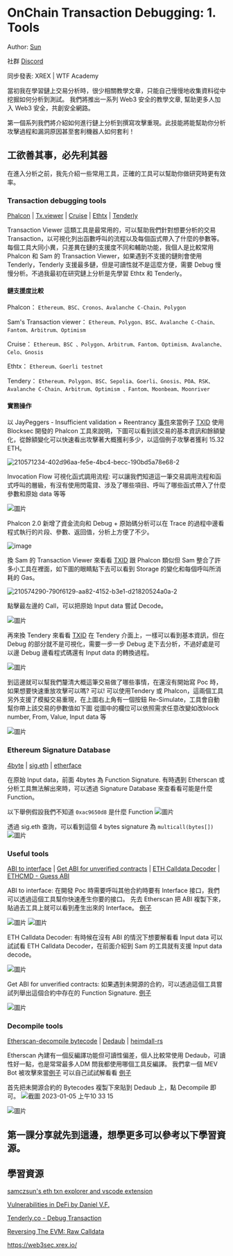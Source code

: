# OnChain Transaction Debugging: 1. Tools

Author: [Sun](https://twitter.com/1nf0s3cpt)

社群 [Discord](https://discord.gg/3y3d9DMQ)

同步發表: XREX | WTF Academy 

當初我在學習鏈上交易分析時，很少相關教學文章，只能自己慢慢地收集資料從中挖掘如何分析到測試。 我們將推出一系列 Web3 安全的教學文章, 幫助更多人加入 Web3 安全，共創安全網路。

第一個系列我們將介紹如何進行鏈上分析到撰寫攻擊重現。此技能將能幫助你分析攻擊過程和漏洞原因甚至套利機器人如何套利！

## 工欲善其事，必先利其器
在進入分析之前，我先介紹一些常用工具，正確的工具可以幫助你做研究時更有效率。
### Transaction debugging tools
[Phalcon](https://phalcon.blocksec.com/) | [Tx.viewer](https://tx.eth.samczsun.com/) | [Cruise](https://cruise.supremacy.team/) | [Ethtx](https://ethtx.info/) | [Tenderly](https://dashboard.tenderly.co/explorer)

Transaction Viewer 這類工具是最常用的，可以幫助我們針對想要分析的交易 Transaction，以可視化列出函數呼叫的流程以及每個函式帶入了什麼的參數等。
每個工具大同小異，只差異在鏈的支援度不同和輔助功能，我個人是比較常用 Phalcon 和 Sam 的 Transaction Viewer，如果遇到不支援的鏈則會使用 Tenderly，Tenderly 支援最多鏈，但是可讀性就不是這麼方便，需要 Debug 慢慢分析。不過我最初在研究鏈上分析是先學習 Ethtx 和 Tenderly。

#### 鏈支援度比較

Phalcon： `Ethereum、BSC、Cronos、Avalanche C-Chain、Polygon`

Sam's Transaction viewer： `Ethereum、Polygon、BSC、Avalanche C-Chain、Fantom、Arbitrum、Optimism`

Cruise： `Ethereum、BSC 、Polygon、Arbitrum、Fantom、Optimism、Avalanche、Celo、Gnosis`

Ethtx： `Ethereum、Goerli testnet`

Tendery： `Ethereum、Polygon、BSC、Sepolia、Goerli、Gnosis、POA、RSK、Avalanche C-Chain、Arbitrum、Optimism
、Fantom、Moonbeam、Moonriver`

#### 實務操作
以 JayPeggers - Insufficient validation + Reentrancy [事件](https://github.com/SunWeb3Sec/DeFiHackLabs/#20221229---jay---insufficient-validation--reentrancy)來當例子 [TXID](https://phalcon.blocksec.com/tx/eth/0xd4fafa1261f6e4f9c8543228a67caf9d02811e4ad3058a2714323964a8db61f6)
使用 Blocksec 開發的 Phalcon 工具來說明，下圖可以看到該交易的基本資訊和餘額變化，從餘額變化可以快速看出攻擊著大概獲利多少，以這個例子攻擊者獲利 15.32 ETH。

![210571234-402d96aa-fe5e-4bc4-becc-190bd5a78e68-2](https://user-images.githubusercontent.com/107249780/210686382-cc02cc6a-b8ec-4cb7-ac19-402cd8ff86f6.png)

Invocation Flow 可視化函式調用流程: 可以讓我們知道這一筆交易調用流程和函式呼叫的層級，有沒有使用閃電貸、涉及了哪些項目、呼叫了哪些函式帶入了什麼參數和原始 data 等等

![圖片](https://user-images.githubusercontent.com/52526645/210572053-eafdf62a-7ebe-4caa-a905-045e792add2b.png)

Phalcon 2.0 新增了資金流向和 Debug + 原始碼分析可以在 Trace 的過程中邊看程式執行的片段、參數、返回值，分析上方便了不少。

![image](https://user-images.githubusercontent.com/107249780/210821062-d1da8d1a-9615-4f1f-838d-34f27b9c3f41.png)

換 Sam 的 Transaction Viewer 來看看 [TXID](https://tx.eth.samczsun.com/ethereum/0xd4fafa1261f6e4f9c8543228a67caf9d02811e4ad3058a2714323964a8db61f6)
跟 Phalcon 類似但 Sam 整合了許多小工具在裡面，如下圖的眼睛點下去可以看到 Storage 的變化和每個呼叫所消耗的 Gas。

![210574290-790f6129-aa82-4152-b3e1-d21820524a0a-2](https://user-images.githubusercontent.com/107249780/210686653-f964a682-d2a7-4b49-bafc-c9a2b0fa2c55.png)


點擊最左邊的 Call，可以把原始 Input data 嘗試 Decode。

![圖片](https://user-images.githubusercontent.com/52526645/210575619-89c8e8de-e2f9-4243-9646-0661b9483913.png)

再來換 Tendery 來看看 [TXID](https://dashboard.tenderly.co/tx/mainnet/0xd4fafa1261f6e4f9c8543228a67caf9d02811e4ad3058a2714323964a8db61f6)
在 Tendery 介面上，一樣可以看到基本資訊，但在 Debug 的部分就不是可視化，需要一步一步 Debug 走下去分析，不過好處是可以邊 Debug 邊看程式碼還有 Input data 的轉換過程。

![圖片](https://user-images.githubusercontent.com/52526645/210577802-c455545c-80d7-4f35-974a-dadbe59c626e.png)

到這邊就可以幫我們釐清大概這筆交易做了哪些事情，在還沒有開始寫 Poc 時，如果想要快速重放攻擊可以嗎? 可以! 可以使用Tendery 或 Phalcon，這兩個工具另外支援了模擬交易重現，在上圖右上角有一個按鈕 Re-Simulate，工具會自動幫你帶上該交易的參數值如下圖
從圖中的欄位可以依照需求任意改變如改block number, From, Value, Input data 等

![圖片](https://user-images.githubusercontent.com/52526645/210580340-f2abf864-e540-4881-8482-f28030e5e35b.png)

### Ethereum Signature Database

[4byte](https://www.4byte.directory/) | [sig.eth](https://sig.eth.samczsun.com/) | [etherface](https://www.etherface.io/hash)

在原始 Input data，前面 4bytes 為 Function Signature. 有時遇到 Etherscan 或分析工具無法解出來時，可以透過 Signature Database 來查看看可能是什麼 Function。

以下舉例假設我們不知道 `0xac9650d8` 是什麼 Function
![圖片](https://user-images.githubusercontent.com/52526645/210582149-61a6d973-b458-432f-b586-250c94c3ae24.png)

透過 sig.eth 查詢，可以看到這個 4 bytes signature 為 `multicall(bytes[])`
![圖片](https://user-images.githubusercontent.com/52526645/210583416-c31bbe07-fa03-4701-880d-0ae485b171f7.png)

### Useful tools

[ABI to interface](https://gnidan.github.io/abi-to-sol/) | [Get ABI for unverified contracts](https://abi.w1nt3r.xyz/) | [ETH Calldata Decoder](https://apoorvlathey.com/eth-calldata-decoder/) | [ETHCMD - Guess ABI](https://www.ethcmd.com/)

ABI to interface: 在開發 Poc 時需要呼叫其他合約時要有 Interface 接口，我們可以透過這個工具幫你快速產生你要的接口。
先去 Etherscan 把 ABI 複製下來，貼過去工具上就可以看到產生出來的 Interface。
[例子](https://etherscan.io/address/0xb3da8d6da3ede239ccbf576ca0eaa74d86f0e9d3#code)

![圖片](https://user-images.githubusercontent.com/52526645/210587442-e7853d8b-0613-426e-8a27-d70c80e2a42d.png)
![圖片](https://user-images.githubusercontent.com/52526645/210587682-5fb07a01-2b21-41fa-9ed5-e7f45baa0b3e.png)


ETH Calldata Decoder: 有時候在沒有 ABI 的情況下想要解看看 Input data 可以試試看 ETH Calldata Decoder，在前面介紹到 Sam 的工具就有支援 Input data decode。 

![圖片](https://user-images.githubusercontent.com/52526645/210585761-efd8b6f1-b901-485f-ae66-efaf9c84869c.png)

Get ABI for unverified contracts: 如果遇到未開源的合約，可以透過這個工具嘗試列舉出這個合約中存在的 Function Signature.
[例子](https://abi.w1nt3r.xyz/mainnet/0xaE9C73fd0Fd237c1c6f66FE009d24ce969e98704)

![圖片](https://user-images.githubusercontent.com/52526645/210588945-701b0e22-7390-4539-9d2f-e13479b52824.png)

### Decompile tools
[Etherscan-decompile bytecode](https://etherscan.io/address/0xaE9C73fd0Fd237c1c6f66FE009d24ce969e98704#code) | [Dedaub](https://library.dedaub.com/decompile) | [heimdall-rs](https://github.com/Jon-Becker/heimdall-rs)

Etherscan 內建有一個反編譯功能但可讀性偏差，個人比較常使用 Dedaub，可讀性好一點，也是常常最多人DM 問我都使用哪個工具反編譯。
我們拿一個 MEV Bot 被攻擊來當[例子](https://twitter.com/1nf0s3cpt/status/1577594615104172033)
可以自己試試解看看 [例子](https://bscscan.com/address/0x64dd59d6c7f09dc05b472ce5cb961b6e10106e1d#code)

首先把未開源合約的 Bytecodes 複製下來貼到 Dedaub 上，點 Decompile 即可。
![截圖 2023-01-05 上午10 33 15](https://user-images.githubusercontent.com/107249780/210688395-927c6126-b6c1-4c6d-a0c7-a3fea3db9cdb.png)

![圖片](https://user-images.githubusercontent.com/52526645/210591478-6fa928f3-455d-42b5-a1ac-6694f97386c2.png)

第一課分享就先到這邊，想學更多可以參考以下學習資源。
---
## 學習資源
[samczsun's eth txn explorer and vscode extension](https://www.youtube.com/watch?v=HXgu239mPBc)

[Vulnerabilities in DeFi by Daniel V.F.](https://www.youtube.com/watch?v=9fcOffCg2ig)

[Tenderly.co - Debug Transaction](https://www.youtube.com/watch?v=90GN9Ut8LhU)

[Reversing The EVM: Raw Calldata](https://degatchi.com/articles/reading-raw-evm-calldata)

https://web3sec.xrex.io/
